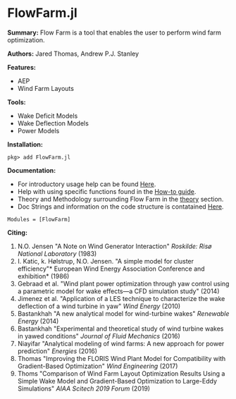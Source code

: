 # FlowFarm.jl

**Summary:** Flow Farm is a tool that enables the user to perform wind farm optimization.

**Authors:** Jared Thomas, Andrew P.J. Stanley

**Features:**

* AEP
* Wind Farm Layouts

**Tools:**

* Wake Deficit Models
* Wake Deflection Models
* Power Models

**Installation:**

```@autodocs
pkg> add FlowFarm.jl
```

**Documentation:**

* For introductory usage help can be found [Here](Tutorial.md).
* Help with using specific functions found in the [How-to guide](How_to.md).
* Theory and Methodology surrounding Flow Farm in the [theory](Explanation.md) section.
* Doc Strings and information on the code structure is contatained [Here](Reference.md).

```@autodocs
Modules = [FlowFarm]
```
**Citing:**
1. N.O. Jensen "A Note on Wind Generator Interaction" *Roskilde: Risø National Laboratory* (1983)
2. I. Katic, k. Hølstrup, N.O. Jensen. "A simple model for cluster efficiency"* European Wind Energy Association Conference and exhibition* (1986) 
3. Gebraad et al. "Wind plant power optimization through yaw control using a parametric model for wake effects—a CFD simulation study" (2014) 
4. Jimenez et al. "Application of a LES technique to characterize the wake deflection of a wind turbine in yaw" *Wind Energy* (2010)
5. Bastankhah "A new analytical model for wind-turbine wakes" *Renewable Energy* (2014)
6. Bastankhah "Experimental and theoretical study of wind turbine wakes in yawed conditions" *Journal of Fluid Mechanics* (2016)
7. Niayifar "Analytical modeling of wind farms: A new approach for power prediction" *Energies* (2016)
8. Thomas "Improving the FLORIS Wind Plant Model for Compatibility with Gradient-Based Optimization" *Wind Engineering* (2017)
9. Thoms "Comparison of Wind Farm Layout Optimization Results Using a Simple Wake Model and Gradient-Based Optimization to Large-Eddy Simulations" *AIAA Scitech 2019 Forum* (2019)